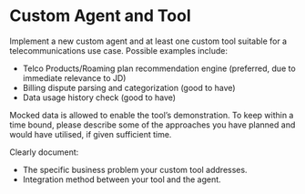 # Custom Agent and Tool
Implement a new custom agent and at least one custom tool suitable for a telecommunications use case. Possible examples include:

- Telco Products/Roaming plan recommendation engine (preferred, due to immediate relevance to JD)
- Billing dispute parsing and categorization (good to have)
- Data usage history check (good to have)

Mocked data is allowed to enable the tool’s demonstration. To keep within a time bound, please describe some of the approaches you have planned and would have utilised, if given sufficient time.

Clearly document:

- The specific business problem your custom tool addresses.
- Integration method between your tool and the agent.